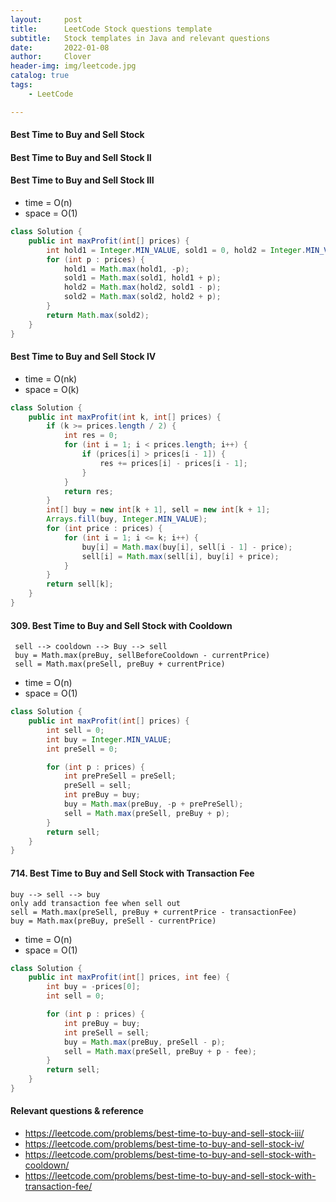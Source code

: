 ```yaml
---
layout:     post
title:      LeetCode Stock questions template
subtitle:   Stock templates in Java and relevant questions
date:       2022-01-08
author:     Clover
header-img: img/leetcode.jpg
catalog: true
tags:
    - LeetCode

---
```


#### Best Time to Buy and Sell Stock
#### Best Time to Buy and Sell Stock II
#### Best Time to Buy and Sell Stock III

- time = O(n)
- space = O(1)

```java
class Solution {
    public int maxProfit(int[] prices) {
        int hold1 = Integer.MIN_VALUE, sold1 = 0, hold2 = Integer.MIN_VALUE, sold2 = 0;
        for (int p : prices) {
            hold1 = Math.max(hold1, -p);
            sold1 = Math.max(sold1, hold1 + p);
            hold2 = Math.max(hold2, sold1 - p);
            sold2 = Math.max(sold2, hold2 + p);
        }
        return Math.max(sold2);
    }
}
```

#### Best Time to Buy and Sell Stock IV

- time = O(nk)
- space = O(k)

```java
class Solution {
    public int maxProfit(int k, int[] prices) {    
        if (k >= prices.length / 2) {
            int res = 0;
            for (int i = 1; i < prices.length; i++) {
                if (prices[i] > prices[i - 1]) {
                    res += prices[i] - prices[i - 1];
                }
            }
            return res;
        }
        int[] buy = new int[k + 1], sell = new int[k + 1];
        Arrays.fill(buy, Integer.MIN_VALUE);
        for (int price : prices) {
            for (int i = 1; i <= k; i++) {
                buy[i] = Math.max(buy[i], sell[i - 1] - price);
                sell[i] = Math.max(sell[i], buy[i] + price);
            }
        }
        return sell[k];
    }
}
```

#### 309. Best Time to Buy and Sell Stock with Cooldown

```
 sell --> cooldown --> Buy --> sell 
 buy = Math.max(preBuy, sellBeforeCooldown - currentPrice) 
 sell = Math.max(preSell, preBuy + currentPrice) 
```


- time = O(n)
- space = O(1)

```Java
class Solution {
    public int maxProfit(int[] prices) {
        int sell = 0;
        int buy = Integer.MIN_VALUE;
        int preSell = 0;

        for (int p : prices) {
            int prePreSell = preSell;
            preSell = sell;
            int preBuy = buy;
            buy = Math.max(preBuy, -p + prePreSell);
            sell = Math.max(preSell, preBuy + p);
        }
        return sell;
    }
}
```

#### 714. Best Time to Buy and Sell Stock with Transaction Fee

```
buy --> sell --> buy
only add transaction fee when sell out
sell = Math.max(preSell, preBuy + currentPrice - transactionFee)
buy = Math.max(preBuy, preSell - currentPrice)
```

- time = O(n)
- space = O(1)

```Java
class Solution {
    public int maxProfit(int[] prices, int fee) {
        int buy = -prices[0];
        int sell = 0;

        for (int p : prices) {
            int preBuy = buy;
            int preSell = sell;
            buy = Math.max(preBuy, preSell - p);
            sell = Math.max(preSell, preBuy + p - fee);
        }
        return sell;
    }
}
```


#### Relevant questions & reference

* https://leetcode.com/problems/best-time-to-buy-and-sell-stock-iii/
* https://leetcode.com/problems/best-time-to-buy-and-sell-stock-iv/
* https://leetcode.com/problems/best-time-to-buy-and-sell-stock-with-cooldown/
* https://leetcode.com/problems/best-time-to-buy-and-sell-stock-with-transaction-fee/

